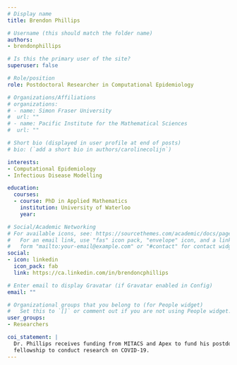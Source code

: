 ```yaml
---
# Display name
title: Brendon Phillips

# Username (this should match the folder name)
authors:
- brendonphillips 

# Is this the primary user of the site?
superuser: false

# Role/position
role: Postdoctoral Researcher in Computational Epidemiology

# Organizations/Affiliations
# organizations:
# - name: Simon Fraser University
#  url: ""
# - name: Pacific Institute for the Mathematical Sciences
#  url: ""

# Short bio (displayed in user profile at end of posts)
# bio: (`add a short bio in authors/carolinecolijn`)

interests:
- Computational Epidemiology
- Infectious Disease Modelling

education:
  courses:
  - course: PhD in Applied Mathematics
    institution: University of Waterloo
    year: 

# Social/Academic Networking
# For available icons, see: https://sourcethemes.com/academic/docs/page-builder/#icons
#   For an email link, use "fas" icon pack, "envelope" icon, and a link in the
#   form "mailto:your-email@example.com" or "#contact" for contact widget.
social:
- icon: linkedin
  icon_pack: fab
  link: https://ca.linkedin.com/in/brendoncphillips

# Enter email to display Gravatar (if Gravatar enabled in Config) 
email: ""

# Organizational groups that you belong to (for People widget)
#   Set this to `[]` or comment out if you are not using People widget.
user_groups:
- Researchers 

coi_statement: |
  Dr. Phillips receives funding from MITACS and Apex to fund his postdoctoral
  fellowship to conduct research on COVID-19.
---
```

